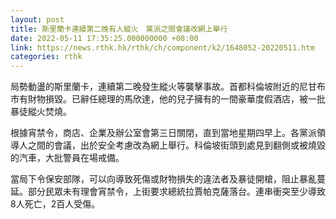 ```yaml
---
layout: post
title: 斯里蘭卡連續第二晚有人縱火　黨派之間會議改網上舉行
date: 2022-05-11 17:35:25.000000000 +08:00
link: https://news.rthk.hk/rthk/ch/component/k2/1648052-20220511.htm
categories: rthk
---
```


局勢動盪的斯里蘭卡，連續第二晚發生縱火等襲擊事故。首都科倫坡附近的尼甘布市有財物損毀。已辭任總理的馬欣達，他的兒子擁有的一間豪華度假酒店，被一批暴徒縱火焚燒。

根據宵禁令，商店、企業及辦公室會第三日關閉，直到當地星期四早上。各黨派領導人之間的會議，出於安全考慮改為網上舉行。科倫坡街頭到處見到翻側或被燒毀的汽車，大批警員在場戒備。

當局下令保安部隊，可以向導致死傷或財物損失的違法者及暴徒開槍，阻止暴亂蔓延。部分民眾未有理會宵禁令，上街要求總統拉賈帕克薩落台。連串衝突至少導致8人死亡，2百人受傷。

